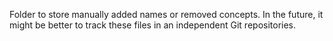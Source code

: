 Folder to store manually added names or removed concepts. In the future, it might be better to track these files in an independent Git repositories.
